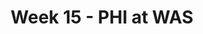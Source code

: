 ---
layout: game
title: Week 15 - PHI at WAS
season: 2019
game_id: 2019_15_PHI_WAS
away_team: PHI
home_team: WAS
---